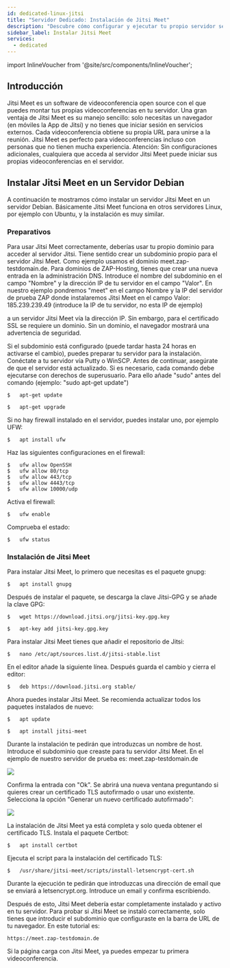 ```yaml
---
id: dedicated-linux-jitsi
title: "Servidor Dedicado: Instalación de Jitsi Meet"
description: "Descubre cómo configurar y ejecutar tu propio servidor seguro de videoconferencias Jitsi Meet para reuniones online fáciles y privadas → Aprende más ahora"
sidebar_label: Instalar Jitsi Meet
services:
  - dedicated
---
```


import InlineVoucher from '@site/src/components/InlineVoucher';

## Introducción

Jitsi Meet es un software de videoconferencia open source con el que puedes montar tus propias videoconferencias en tu servidor. Una gran ventaja de Jitsi Meet es su manejo sencillo: solo necesitas un navegador (en móviles la App de Jitsi) y no tienes que iniciar sesión en servicios externos. Cada videoconferencia obtiene su propia URL para unirse a la reunión. Jitsi Meet es perfecto para videoconferencias incluso con personas que no tienen mucha experiencia.
Atención: Sin configuraciones adicionales, cualquiera que acceda al servidor Jitsi Meet puede iniciar sus propias videoconferencias en el servidor.

<InlineVoucher />

## Instalar Jitsi Meet en un Servidor Debian

A continuación te mostramos cómo instalar un servidor Jitsi Meet en un servidor Debian. Básicamente Jitsi Meet funciona en otros servidores Linux, por ejemplo con Ubuntu, y la instalación es muy similar.

### Preparativos

Para usar Jitsi Meet correctamente, deberías usar tu propio dominio para acceder al servidor Jitsi. Tiene sentido crear un subdominio propio para el servidor Jitsi Meet. Como ejemplo usamos el dominio meet.zap-testdomain.de.
Para dominios de ZAP-Hosting, tienes que crear una nueva entrada en la administración DNS. Introduce el nombre del subdominio en el campo "Nombre" y la dirección IP de tu servidor en el campo "Valor". En nuestro ejemplo pondremos "meet" en el campo Nombre y la IP del servidor de prueba ZAP donde instalaremos Jitsi Meet en el campo Valor: 185.239.239.49 (introduce la IP de tu servidor, no esta IP de ejemplo)


a un servidor Jitsi Meet vía la dirección IP. Sin embargo, para el certificado SSL se requiere un dominio. Sin un dominio, el navegador mostrará una advertencia de seguridad.

Si el subdominio está configurado (puede tardar hasta 24 horas en activarse el cambio), puedes preparar tu servidor para la instalación.
Conéctate a tu servidor vía Putty o WinSCP.
Antes de continuar, asegúrate de que el servidor está actualizado. Si es necesario, cada comando debe ejecutarse con derechos de superusuario. Para ello añade "sudo" antes del comando (ejemplo: "sudo apt-get update")

```
$	apt-get update
```
```
$	apt-get upgrade
```

Si no hay firewall instalado en el servidor, puedes instalar uno, por ejemplo UFW:
```
$	apt install ufw
```

Haz las siguientes configuraciones en el firewall:

```
$	ufw allow OpenSSH
$	ufw allow 80/tcp
$	ufw allow 443/tcp
$	ufw allow 4443/tcp
$	ufw allow 10000/udp
```

Activa el firewall:
```
$	ufw enable
```

Comprueba el estado:
```
$	ufw status
```

### Instalación de Jitsi Meet

Para instalar Jitsi Meet, lo primero que necesitas es el paquete gnupg:
```
$	apt install gnupg
```

Después de instalar el paquete, se descarga la clave Jitsi-GPG y se añade la clave GPG:
```
$	wget https://download.jitsi.org/jitsi-key.gpg.key
```
```
$	apt-key add jitsi-key.gpg.key
```

Para instalar Jitsi Meet tienes que añadir el repositorio de Jitsi:
```
$	nano /etc/apt/sources.list.d/jitsi-stable.list
```

En el editor añade la siguiente línea. Después guarda el cambio y cierra el editor:
```
$	deb https://download.jitsi.org stable/
```

Ahora puedes instalar Jitsi Meet. Se recomienda actualizar todos los paquetes instalados de nuevo:
```
$	apt update
```
```
$	apt install jitsi-meet
```

Durante la instalación te pedirán que introduzcas un nombre de host. Introduce el subdominio que creaste para tu servidor Jitsi Meet. En el ejemplo de nuestro servidor de prueba es: meet.zap-testdomain.de

![](https://screensaver01.zap-hosting.com/index.php/s/jHEGSQARQrDKLoz/preview)


Confirma la entrada con "Ok". Se abrirá una nueva ventana preguntando si quieres crear un certificado TLS autofirmado o usar uno existente. Selecciona la opción "Generar un nuevo certificado autofirmado":

![](https://screensaver01.zap-hosting.com/index.php/s/QWmYp3gdXMnBdnC/preview)


La instalación de Jitsi Meet ya está completa y solo queda obtener el certificado TLS.
Instala el paquete Certbot:
```
$	apt install certbot
```

Ejecuta el script para la instalación del certificado TLS:
```
$	/usr/share/jitsi-meet/scripts/install-letsencrypt-cert.sh
```

Durante la ejecución te pedirán que introduzcas una dirección de email que se enviará a letsencrypt.org. Introduce un email y confirma escribiendo.


Después de esto, Jitsi Meet debería estar completamente instalado y activo en tu servidor. Para probar si Jitsi Meet se instaló correctamente, solo tienes que introducir el subdominio que configuraste en la barra de URL de tu navegador. En este tutorial es:
```
https://meet.zap-testdomain.de
```

Si la página carga con Jitsi Meet, ya puedes empezar tu primera videoconferencia.

<InlineVoucher />